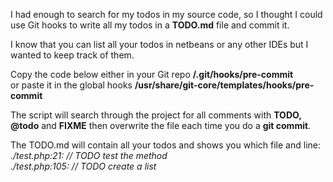 I had enough to search for my todos in my source code, so I thought I could use Git hooks to write all my todos in a **TODO.md** file and commit it.  

I know that you can list all your todos in netbeans or any other IDEs but I wanted to keep track of them.  

Copy the code below either in your Git repo **<project>/.git/hooks/pre-commit**  
or paste it in the global hooks **/usr/share/git-core/templates/hooks/pre-commit**  

The script will search through the project for all comments with **TODO, @todo** and **FIXME** then overwrite the file each time you do a **git commit**.  

The TODO.md will contain all your todos and shows you which file and line:  
*./test.php:21: // TODO test the method*  
*./test.php:105: // TODO create a list*  